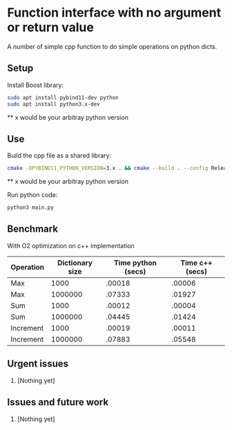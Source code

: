 # Function interface with no argument or return value

A number of simple cpp function to do simple operations on python dicts.

## Setup

Install Boost library:
```bash
sudo apt install pybind11-dev python
sudo apt install python3.x-dev
```

** x would be your arbitray python version

## Use

Build the cpp file as a shared library:
```bash
cmake -DPYBIND11_PYTHON_VERSION=3.x . && cmake --build . --config Release
```

** x would be your arbitray python version

Run python code:
```bash
python3 main.py
```

## Benchmark

With O2 optimization on c++ implementation

| Operation | Dictionary size | Time python (secs) | Time c++ (secs) |
|-----------|-----------------|--------------------|-----------------|
| Max       | 1000            | .00018             | .00006          |
| Max       | 1000000         | .07333             | .01927          |
| Sum       | 1000            | .00012             | .00004          |
| Sum       | 1000000         | .04445             | .01424          |
| Increment | 1000            | .00019             | .00011          |
| Increment | 1000000         | .07883             | .05548          |

## Urgent issues
1. [Nothing yet]


## Issues and future work
1. [Nothing yet]
